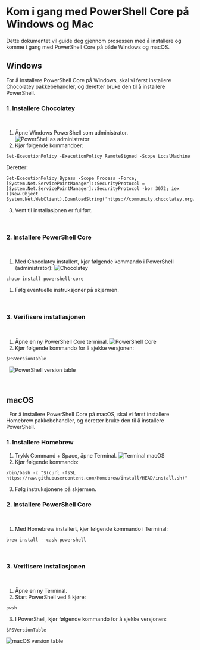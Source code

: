 # Kom i gang med PowerShell Core på Windows og Mac

Dette dokumentet vil guide deg gjennom prosessen med å installere og komme i gang med PowerShell Core på både Windows og macOS.

## Windows

For å installere PowerShell Core på Windows, skal vi først installere Chocolatey pakkebehandler, og deretter bruke den til å installere PowerShell.
&nbsp;
### 1. Installere Chocolatey
&nbsp;
1. Åpne Windows PowerShell som administrator.
![PowerShell as administrator](https://studntnu-my.sharepoint.com/:i:/g/personal/melling_ntnu_no/EQ-PPy8PrPBFu8lkJddFzFMBRG080IGRyZ7IBq719zi-Tg?e=lMDP1b "PowerShell as Administrator")
1. Kjør følgende kommandoer:

```
Set-ExecutionPolicy -ExecutionPolicy RemoteSigned -Scope LocalMachine
```
Deretter:

```
Set-ExecutionPolicy Bypass -Scope Process -Force; [System.Net.ServicePointManager]::SecurityProtocol = [System.Net.ServicePointManager]::SecurityProtocol -bor 3072; iex ((New-Object System.Net.WebClient).DownloadString('https://community.chocolatey.org/install.ps1'))
```

3. Vent til installasjonen er fullført.

&nbsp;
### 2. Installere PowerShell Core
&nbsp;
1. Med Chocolatey installert, kjør følgende kommando i PowerShell (administrator):
![Chocolatey](https://studntnu-my.sharepoint.com/:i:/r/personal/melling_ntnu_no/Documents/public/bilder/PowerShell-Choco.png?csf=1&web=1&e=KzCzKy "PowerShell as Administrator")

```
choco install powershell-core
```

1. Følg eventuelle instruksjoner på skjermen.

&nbsp;
### 3. Verifisere installasjonen
&nbsp;
1. Åpne en ny PowerShell Core terminal.
![PowerShell Core](https://studntnu-my.sharepoint.com/:i:/r/personal/melling_ntnu_no/Documents/public/bilder/PowerShell-Core.png?csf=1&web=1&e=ktO1kD "PowerShell Core")
2. Kjør følgende kommando for å sjekke versjonen:

```
$PSVersionTable
```
&nbsp;
![PowerShell version table](https://studntnu-my.sharepoint.com/:i:/r/personal/melling_ntnu_no/Documents/public/bilder/PowerShell-PSversionTable.png?csf=1&web=1&e=a1hzlt "PowerShell version table")

&nbsp;
## macOS
&nbsp;
For å installere PowerShell Core på macOS, skal vi først installere Homebrew pakkebehandler, og deretter bruke den til å installere PowerShell.
&nbsp;
### 1. Installere Homebrew

1. Trykk Command + Space, åpne Terminal.
![Terminal macOS](https://studntnu-my.sharepoint.com/:i:/r/personal/melling_ntnu_no/Documents/public/bilder/macOSTerminal.png?csf=1&web=1&e=MpgMeW "Terminal macOS")
1. Kjør følgende kommando:

```
/bin/bash -c "$(curl -fsSL https://raw.githubusercontent.com/Homebrew/install/HEAD/install.sh)"
```

3. Følg instruksjonene på skjermen.
&nbsp;
### 2. Installere PowerShell Core
&nbsp;
1. Med Homebrew installert, kjør følgende kommando i Terminal:

```
brew install --cask powershell
```
&nbsp;
### 3. Verifisere installasjonen
&nbsp;
1. Åpne en ny Terminal.
2. Start PowerShell ved å kjøre:

```
pwsh
```

3. I PowerShell, kjør følgende kommando for å sjekke versjonen:

```
$PSVersionTable
```
![macOS version table](https://studntnu-my.sharepoint.com/:i:/r/personal/melling_ntnu_no/Documents/public/bilder/PowerShell-MacOSPSVersionTable.png?csf=1&web=1&e=OWiU05 "macOS version table")

